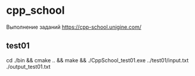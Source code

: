 # cpp_school
Выполнение заданий https://cpp-school.unigine.com/

## test01
cd ./bin && cmake .. && make && ./CppSchool_test01.exe ../test01/input.txt ./output_test01.txt

